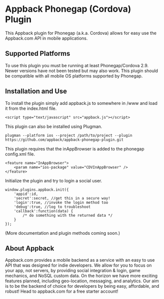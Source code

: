 # Appback Phonegap (Cordova) Plugin

This Appback plugin for Phonegap (a.k.a. Cordova) allows for easy use the Appback.com API in mobile applications.

## Supported Platforms

To use this plugin you must be running at least Phonegap/Cordova 2.9.  Newer versions have not been tested but may also work.  This plugin should be compatible with all mobile OS platforms supported by Phonegap.

## Installation and Use

To install the plugin simply add appback.js to somewhere in /www and load it from the index.html file.

    <script type="text/javascript" src="appback.js"></script>
    
This plugin can also be installed using Plugman.

    plugman --platform ios --project /path/to/project --plugin  https://github.com/appback/appback-phonegap-plugin.git
    
This plugin requires that the inAppBrowser is added to the phonegap config.xml file.

    <feature name="InAppBrowser">
        <param name="ios-package" value="CDVInAppBrowser" />
    </feature>

Initialize the plugin and try to login a social user.

    window.plugins.appback.init({
        'appid':id,
        'secret':secret, //get this in a secure way!
        'login':true, //invoke the login method too
        'debug':true, //log to troubleshoot
        'callback':function(data) {
            /* do something with the returned data */
        }
    });

(More documentation and plugin methods coming soon.)

## About Appback

Appback.com provides a mobile backend as a service with an easy to use API that was designed for indie developers.  We allow for you to focus on your app, not servers, by providing social integration & login, game mechanics, and NoSQL custom data.  On the horizon we have more exciting features planned, including geo-location, messaging, and analytics.  Our aim is to be the backend of choice for developers by being easy, affordable, and robust!  Head to appback.com for a free starter account!
